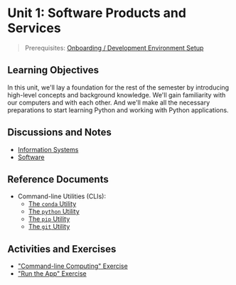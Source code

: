 # Unit 1: Software Products and Services

> Prerequisites: [Onboarding / Development Environment Setup](unit-0.md)

## Learning Objectives

In this unit, we'll lay a foundation for the rest of the semester by introducing high-level concepts and background knowledge. We'll gain familiarity with our computers and with each other. And we'll make all the necessary preparations to start learning Python and working with Python applications.

## Discussions and Notes

  + [Information Systems](/notes/info-systems)
  + [Software](/notes/software)

## Reference Documents

  + Command-line Utilities (CLIs):
    + [The `conda` Utility](/notes/clis/conda.md)
    + [The `python` Utility](/notes/clis/python.md)
    + [The `pip` Utility](/notes/clis/pip.md)
    + [The `git` Utility](/notes/clis/git.md)

## Activities and Exercises

  + ["Command-line Computing" Exercise](/exercises/command-line-computing)
  + ["Run the App" Exercise](/exercises/run-the-app.md)
